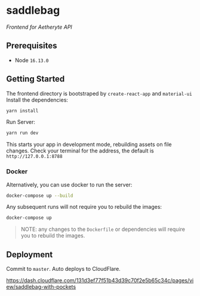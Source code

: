 # saddlebag

_Frontend for Aetheryte API_

## Prerequisites

- Node `16.13.0`

## Getting Started

The frontend directory is bootstraped by `create-react-app` and `material-ui`
Install the dependencies:

```bash
yarn install
```

Run Server:

```bash
yarn run dev
```

This starts your app in development mode, rebuilding assets on file changes.
Check your terminal for the address, the default is `http://127.0.0.1:8788`

### Docker

Alternatively, you can use docker to run the server:

```bash
docker-compose up --build
```

Any subsequent runs will not require you to rebuild the images:

```bash
docker-compose up
```

> NOTE: any changes to the `Dockerfile` or dependencies will require you to rebuild the images.

## Deployment

Commit to `master`. Auto deploys to CloudFlare.

https://dash.cloudflare.com/131d3ef77f51b43d39c70f2e5b65c34c/pages/view/saddlebag-with-pockets
